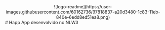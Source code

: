 <center>
  ![logo-readme](https://user-images.githubusercontent.com/60162736/97818837-a20d3480-1c83-11eb-840e-6edd8ed51ea8.png)
 </center>
# Happ
App desenvolvido no NLW3
